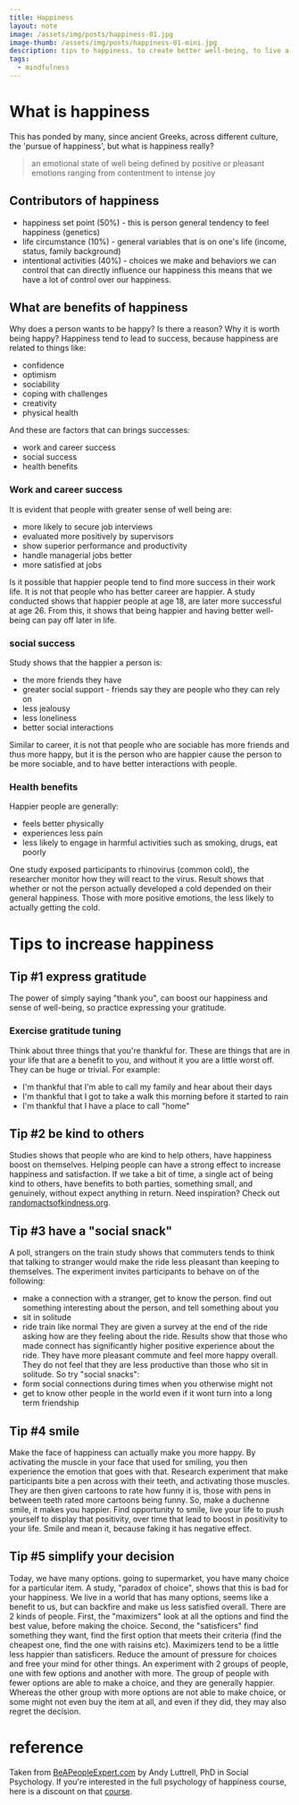 ```yaml
---
title: Happiness
layout: note
image: /assets/img/posts/happiness-01.jpg
image-thumb: /assets/img/posts/happiness-01-mini.jpg
description: tips to happiness, to create better well-being, to live a more fulfilling life
tags:
  - mindfulness
---
```


# What is happiness
This has ponded by many, since ancient Greeks, across different culture, the 'pursue of happiness', but what is happiness really?
> an emotional state of well being defined by positive or pleasant emotions ranging from contentment to intense joy

## Contributors of happiness
- happiness set point (50%) - this is person general tendency to feel happiness (genetics)
- life circumstance (10%) - general variables that is on one's life (income, status, family background)
- intentional activities (40%) - choices we make and behaviors we can control that can directly influence our happiness
this means that we have a lot of control over our happiness.

## What are benefits of happiness
Why does a person wants to be happy? Is there a reason? Why it is worth being happy?
Happiness tend to lead to success, because happiness are related to things like:
- confidence
- optimism
- sociability
- coping with challenges
- creativity
- physical health

And these are factors that can brings successes:
- work and career success
- social success
- health benefits

### Work and career success
It is evident that people with greater sense of well being are:
- more likely to secure job interviews
- evaluated more positively by supervisors
- show superior performance and productivity
- handle managerial jobs better
- more satisfied at jobs

Is it possible that happier people tend to find more success in their work life. It is not that people who has better career are happier. A study conducted shows that happier people at age 18, are later more successful at age 26. From this, it shows that being happier and having better well-being can pay off later in life.

### social success
Study shows that the happier a person is:
- the more friends they have
- greater social support - friends say they are people who they can rely on
- less jealousy
- less loneliness
- better social interactions

Similar to career, it is not that people who are sociable has more friends and thus more happy, but it is the person who are happier cause the person to be more sociable, and to have better interactions with people.

### Health benefits
Happier people are generally:
- feels better physically
- experiences less pain
- less likely to engage in harmful activities such as smoking, drugs, eat poorly

One study exposed participants to rhinovirus (common cold), the researcher monitor how they will react to the virus. Result shows that whether or not the person actually developed a cold depended on their general happiness. Those with more positive emotions, the less likely to actually getting the cold.

# Tips to increase happiness

## Tip #1 express gratitude
The power of simply saying "thank you", can boost our happiness and sense of well-being, so practice expressing your gratitude.

### Exercise gratitude tuning
Think about three things that you're thankful for. These are things that are in your life that are a benefit to you, and without it you are a little worst off. They can be huge or trivial. For example:
- I'm thankful that I'm able to call my family and hear about their days
- I'm thankful that I got to take a walk this morning before it started to rain
- I'm thankful that I have a place to call "home"

## Tip #2 be kind to others
Studies shows that people who are kind to help others, have happiness boost on themselves. Helping people can have a strong effect to increase happiness and satisfaction. If we take a bit of time, a single act of being kind to others, have benefits to both parties, something small, and genuinely, without expect anything in return. Need inspiration? Check out [randomactsofkindness.org](http://randomactsofkindness.org).

## Tip #3 have a "social snack"
A poll, strangers on the train study shows that commuters tends to think that talking to stranger would make the ride less pleasant than keeping to themselves. The experiment invites participants to behave on of the following:
- make a connection with a stranger, get to know the person. find out something interesting about the person, and tell something about you
- sit in solitude
- ride train like normal
They are given a survey at the end of the ride asking how are they feeling about the ride. Results show that those who made connect has significantly higher positive experience about the ride. They have more pleasant commute and feel more happy overall. They do not feel that they are less productive than those who sit in solitude.
So try "social snacks":
- form social connections during times when you otherwise might not
- get to know other people in the world even if it wont turn into a long term friendship

## Tip #4 smile
Make the face of happiness can actually make you more happy. By activating the muscle in your face that used for smiling, you then experience the emotion that goes with that. Research experiment that make participants bite a pen across with their teeth, and activating those muscles. They are then given cartoons to rate how funny it is, those with pens in between teeth rated more cartoons being funny.
So, make a duchenne smile, it makes you happier. Find opportunity to smile, live your life to push yourself to display that positivity, over time that lead to boost in positivity to your life. Smile and mean it, because faking it has negative effect.

## Tip #5 simplify your decision
Today, we have many options. going to supermarket, you have many choice for a particular item. A study, "paradox of choice", shows that this is bad for your happiness. We live in a world that has many options, seems like a benefit to us, but can backfire and make us less satisfied overall.
There are 2 kinds of people. First, the "maximizers" look at all the options and find the best value, before making the choice. Second, the "satisficers" find something they want, find the first option that meets their criteria (find the cheapest one, find the one with raisins etc). Maximizers tend to be a little less happier than satisficers. Reduce the amount of pressure for choices and free your mind for other things.
An experiment with 2 groups of people, one with few options and another with more. The group of people with fewer options are able to make a choice, and they are generally happier. Whereas the other group with more options are not able to make choice, or some might not even buy the item at all, and even if they did, they may also regret the decision.

# reference
Taken from [BeAPeopleExpert.com](beapeopleexpert.com) by Andy Luttrell, PhD in Social Psychology.
If you're interested in the full psychology of happiness course, here is a discount on that [course](https://www.udemy.com/happier-positive-psychology-happiness/?couponCode=freehappy10).
